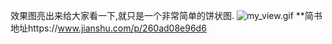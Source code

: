 效果图亮出来给大家看一下,就只是一个非常简单的饼状图.
![my_view.gif](https://upload-images.jianshu.io/upload_images/3516640-b92d4b89f1c45974.gif?imageMogr2/auto-orient/strip)
**简书地址https://www.jianshu.com/p/260ad08e96d6
